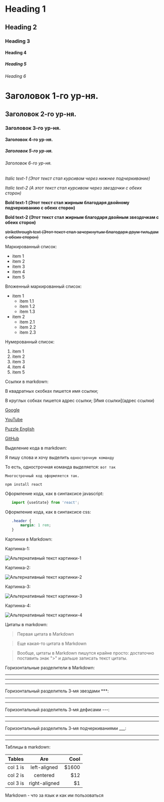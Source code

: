 <!--Заголовки-->
# Heading 1     
## Heading 2
### Heading 3
#### Heading 4
##### Heading 5 
###### Heading 6

# Заголовок 1-го ур-ня.
## Заголовок 2-го ур-ня.
### Заголовок 3-го ур-ня.
#### Заголовок 4-го ур-ня.
##### Заголовок 5-го ур-ня.
###### Заголовок 6-го ур-ня.

<!--Выделения текста-->
_Italic text-1 (Этот текст стал курсивом через нижнее подчеркивание)_

*Italic text-2 (А этот текст стал курсивом через звездочки с обеих сторон)*

__Bold text-1 (Этот текст стал жирным благодаря двойному подчеркиванию с обеих сторон)__

**Bold text-2 (Этот текст стал жирным благодаря двойным звездочкам с обеих сторон)**

~~strikethrough text (Этот текст стал зачеркнутым благодаря двум тильдам с обеих сторон)~~

<!--списки в markdown-->

Маркированный список:
* item 1
* item 2
* item 3
* item 4
* item 5

Вложенный маркированный список:
* item 1
  * item 1.1
  * item 1.2
  * item 1.3
* item 2
  * item 2.1
  * item 2.2
  * item 2.3

Нумерованный список:
<!--Цифры перед списком могут быть любыми, результат будет все равно замечательным-->
1. item 1
1. item 2
9. item 3
4. item 4
8. item 5

<!--Ссылки в markdown-->
Ссылки в markdown:

В квадратных скобках пишется имя ссылки;

В круглых собках пишется адрес ссылки;
   [Имя ссылки](адрес ссылки)

[Google](https://google.com)

[YouTube](https://youtube.com)

[Puzzle English](https://puzzle-english.com)

[GitHub](https://github.com)

<!--Выделение кода в markdown-->
Выделение кода в markdown:

Я пишу слова и хочу выделить `однострочную команду`

То есть, однострочная команда выделяется: `вот так`

```
Многострочный код оформляется так.
```

```
npm install react
```

Оформление кода, как в синтаксисе javascript:
```javascript
   import {useState} from 'react';
```
Оформление кода, как в синтаксисе css:
```css
   .header {
       margin: 1 rem;
   }
```
<!--Картинки в Markdown-->
Картинки в Markdown:

Картинка-1:

![Альтернативный текст картинки-1](https://upload.wikimedia.org/wikipedia/commons/thumb/4/48/Markdown-mark.svg/2560px-Markdown-mark.svg.png)

Картинка-2:

![Альтернативный текст картинки-2](https://www.gatsbyjs.com/_gatsby/image/e6976832ec63c547cbe1f11273cfc640/d68e08058a6f56bec56ce677733498ed/Hero%20visual.avif?u=https%3A%2F%2Fimages.ctfassets.net%2Fvkdbses00qqt%2FGzjal4V50EhyQc5sL8cjO%2F9063ef2217c170ef1fe054c2be358147%2FHero_visual.png&a=w%3D1600%26h%3D1259%26fm%3Davif%26q%3D75)

Картинка-3:

![Альтернативный текст картинки-3](https://trofimovdigital.ru/wp-content/uploads/markdown-guide/markdown-guide.jpg)

Картинка-4:

![Альтернативный текст картинки-4](https://encrypted-tbn0.gstatic.com/images?q=tbn:ANd9GcQwq4lu9d9KmKPKHL3gR0FSwns_in8QsEGgtX7pFzWj-bt6LngbSMjCebp-BmYXq6_FkA0&usqp=CAU)

<!--Цитаты в markdown-->
Цитаты в markdown:

>Первая цитата в Markdown

>Еще какая-то цитата в Markdown

>Вообще, цитаты в Markdown пишутся крайне просто:
 достаточно поставить знак ">" и дальше записать 
 текст цитаты. 

<!--Горизонтальные разделители в Markdown:-->
Горизонтальные разделители в Markdown:

***
---
___ 

Горизонтальный разделитель 3-мя звездами ***:
***
***
Горизонтальный разделитель 3-мя дефисами ---:
<!--для 3-х дефисов должно быть расстояние между строкой текста и тремя дефисами, иначе 3 дефиса будут считаться частью строки текста-->
---
---
Горизонтальный разделитель 3-мя подчеркиваниями ___:
___
___

<!--Таблицы в markdown-->
Таблицы в markdown:

| Tables   |      Are      |  Cool |
|----------|:-------------:|------:|
| col 1 is |  left-aligned | $1600 |
| col 2 is |    centered   |   $12 |
| col 3 is | right-aligned |    $1 |




Markdown - что за язык и как им пользоваться

<!--Комментарии в markdown-коде пишутся точно так же, как в html-->